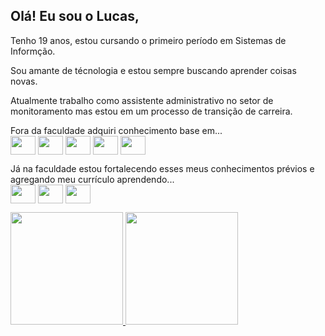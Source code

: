 ## Olá! Eu sou o Lucas,
<p>Tenho 19 anos, estou cursando o primeiro período em Sistemas de Informção.</p>
<p>Sou amante de técnologia e estou sempre buscando aprender coisas novas.</p>
<p>Atualmente trabalho como assistente administrativo no setor de monitoramento mas estou em um processo de transição de carreira.</p>
<p>Fora da faculdade adquiri conhecimento base em...<br>
          <img align="center" height="30" width="40" src="https://cdn.jsdelivr.net/gh/devicons/devicon@latest/icons/html5/html5-original.svg" />
          <img align="center" height="30" width="40" src="https://cdn.jsdelivr.net/gh/devicons/devicon@latest/icons/css3/css3-original.svg" />
          <img align="center" height="30" width="40" src="https://cdn.jsdelivr.net/gh/devicons/devicon@latest/icons/javascript/javascript-original.svg" />
          <img align="center" height="30" width="40" src="https://cdn.jsdelivr.net/gh/devicons/devicon@latest/icons/python/python-original.svg" />
          <img align="center" height="30" width="40" src="https://cdn.jsdelivr.net/gh/devicons/devicon@latest/icons/php/php-original.svg" />
</p>

<p>Já na faculdade estou fortalecendo esses meus conhecimentos prévios e agregando meu currículo aprendendo...<br>
          <img align="center" height="30" width="40" src="https://cdn.jsdelivr.net/gh/devicons/devicon@latest/icons/c/c-original.svg" />
          <img align="center" height="30" width="40" src="https://cdn.jsdelivr.net/gh/devicons/devicon@latest/icons/java/java-original.svg" />
          <img align="center" height="30" width="40" src="https://cdn.jsdelivr.net/gh/devicons/devicon@latest/icons/mysql/mysql-original-wordmark.svg" />
          
</p>

<div>
<a href="https://github.com/lucasdev-err">
<img loading="lazy" height="180em" src="https://github-readme-stats.vercel.app/api/top-langs/?username=lucasdev-err&layout=compact&langs_count=7&theme=dracula"/>
<img loading="lazy" height="180em" src="https://github-readme-stats.vercel.app/api?username=lucasdev-err&show_icons=true&theme=dracula&include_all_commits=true&count_private=true"/>
</div>
